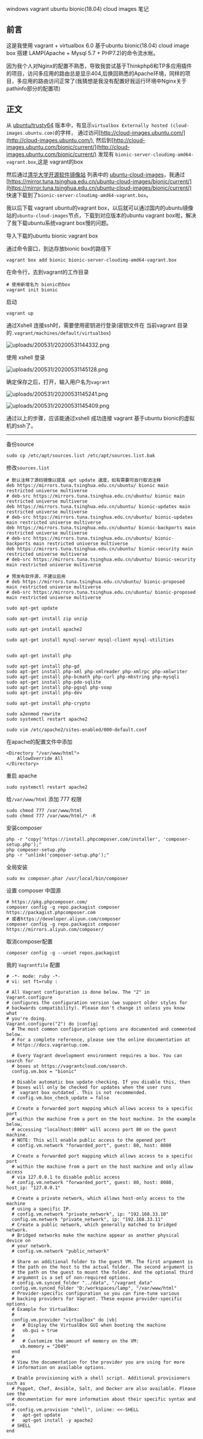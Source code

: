 windows vagrant ubuntu bionic(18.04) cloud images 笔记



## 前言

这是我使用 vagrant + virtualbox 6.0 基于ubuntu bionic(18.04) cloud image box 搭建 LAMP(Apache + Mysql 5.7 + PHP7.2)的命令流水帐。

因为我个人对Nginx的配置不熟悉，导致我尝试基于Thinkphp6和TP多应用插件的项目，访问多应用的路由总是显示404,后换回熟悉的Apache环境，同样的项目，多应用的路由访问正常了(我猜想是我没有配置好我运行环境中Nginx关于pathinfo部分的配置项)



## 正文



从 [ubuntu/trusty64](https://app.vagrantup.com/ubuntu/boxes/trusty64) 版本中，有显示`virtualbox Externally hosted (cloud-images.ubuntu.com)`的字样，
通过访问[http://cloud-images.ubuntu.com/](http://cloud-images.ubuntu.com/), 然后到[http://cloud-images.ubuntu.com/bionic/current/](http://cloud-images.ubuntu.com/bionic/current/)
发现有 `bionic-server-cloudimg-amd64-vagrant.box`,这是 vagrant的box

然后通过[清华大学开源软件镜像站](https://mirror.tuna.tsinghua.edu.cn/) 列表中的 [ubuntu-cloud-images](https://mirror.tuna.tsinghua.edu.cn/ubuntu-cloud-images/)，我通过[https://mirror.tuna.tsinghua.edu.cn/ubuntu-cloud-images/bionic/current/](https://mirror.tuna.tsinghua.edu.cn/ubuntu-cloud-images/bionic/current/)
快速下载到了`bionic-server-cloudimg-amd64-vagrant.box`。



我以后下载 vagrant ubuntu的vagrant box，以后就可以通过国内的ubuntu镜像站的`ubuntu-cloud-images`节点，下载到对应版本的ubuntu vagrant box啦，解决了我下载ubuntu系统vagrant box慢的问题。


导入下载的ubuntu bionic vagrant box

通过命令窗口，到达存放bionic box的路径下

```
vagrant box add bionic bionic-server-cloudimg-amd64-vagrant.box
```


在命令行，去到vagrant的工作目录

```
# 使用新增名为 bionic的box
vagrant init bionic
```

启动

```
vagrant up
```


通过Xshell 连接ssh时，需要使用密钥进行登录(密钥文件在 当前vagrant 目录的`.vagrant/machines/default/virtualbox`)



![uploads/200531/20200531144332.png](uploads/200531/20200531144332.png)



使用 xshell 登录

![uploads/200531/20200531145128.png](uploads/200531/20200531145128.png)



确定保存之后，打开，输入用户名为`vagrant`

![uploads/200531/20200531145241.png](uploads/200531/20200531145241.png)

![uploads/200531/20200531145409.png](uploads/200531/20200531145409.png)



通过以上的步骤，应该能通过xshell 成功连接 vagrant 基于ubuntu bionic的虚拟机的ssh了。

------

备份source

`sudo cp /etc/apt/sources.list /etc/apt/sources.list.bak`

修改`sources.list`


```
# 默认注释了源码镜像以提高 apt update 速度，如有需要可自行取消注释
deb https://mirrors.tuna.tsinghua.edu.cn/ubuntu/ bionic main restricted universe multiverse
# deb-src https://mirrors.tuna.tsinghua.edu.cn/ubuntu/ bionic main restricted universe multiverse
deb https://mirrors.tuna.tsinghua.edu.cn/ubuntu/ bionic-updates main restricted universe multiverse
# deb-src https://mirrors.tuna.tsinghua.edu.cn/ubuntu/ bionic-updates main restricted universe multiverse
deb https://mirrors.tuna.tsinghua.edu.cn/ubuntu/ bionic-backports main restricted universe multiverse
# deb-src https://mirrors.tuna.tsinghua.edu.cn/ubuntu/ bionic-backports main restricted universe multiverse
deb https://mirrors.tuna.tsinghua.edu.cn/ubuntu/ bionic-security main restricted universe multiverse
# deb-src https://mirrors.tuna.tsinghua.edu.cn/ubuntu/ bionic-security main restricted universe multiverse

# 预发布软件源，不建议启用
# deb https://mirrors.tuna.tsinghua.edu.cn/ubuntu/ bionic-proposed main restricted universe multiverse
# deb-src https://mirrors.tuna.tsinghua.edu.cn/ubuntu/ bionic-proposed main restricted universe multiverse
```


```
sudo apt-get update

sudo apt-get install zip unzip

sudo apt-get install apache2

sudo apt-get install mysql-server mysql-client mysql-utilities


sudo apt-get install php

sudo apt-get install php-gd
sudo apt-get install php-xml php-xmlreader php-xmlrpc php-xmlwriter 
sudo apt-get install php-bcmath php-curl php-mbstring php-mysqli
sudo apt-get install php-pdo-sqlite
sudo apt-get install php-pgsql php-soap
sudo apt-get install php-dev

sudo apt-get install php-crypto

sudo a2enmod rewrite
sudo systemctl restart apache2

sudo vim /etc/apache2/sites-enabled/000-default.conf
```

在apache的配置文件中添加

```
<Directory "/var/www/html">
    AllowOverride All
</Directory>
```

重启 apache

```
sudo systemctl restart apache2
```

给`/var/www/html` 添加 777 权限

```
sudo chmod 777 /var/www/html
sudo chmod 777 /var/www/html/* -R
```


安装composer

```
php -r "copy('https://install.phpcomposer.com/installer', 'composer-setup.php');"
php composer-setup.php
php -r "unlink('composer-setup.php');"
```

全局安装

```
sudo mv composer.phar /usr/local/bin/composer
```

设置 composer 中国源

```
# https://pkg.phpcomposer.com/
composer config -g repo.packagist composer https://packagist.phpcomposer.com
# 或者https://developer.aliyun.com/composer
composer config -g repo.packagist composer https://mirrors.aliyun.com/composer/
```

取消composer配置

```
composer config -g --unset repos.packagist
```


我的 `Vagrantfile` 配置

```
# -*- mode: ruby -*-
# vi: set ft=ruby :

# All Vagrant configuration is done below. The "2" in Vagrant.configure
# configures the configuration version (we support older styles for
# backwards compatibility). Please don't change it unless you know what
# you're doing.
Vagrant.configure("2") do |config|
  # The most common configuration options are documented and commented below.
  # For a complete reference, please see the online documentation at
  # https://docs.vagrantup.com.

  # Every Vagrant development environment requires a box. You can search for
  # boxes at https://vagrantcloud.com/search.
  config.vm.box = "bionic"

  # Disable automatic box update checking. If you disable this, then
  # boxes will only be checked for updates when the user runs
  # `vagrant box outdated`. This is not recommended.
  # config.vm.box_check_update = false

  # Create a forwarded port mapping which allows access to a specific port
  # within the machine from a port on the host machine. In the example below,
  # accessing "localhost:8080" will access port 80 on the guest machine.
  # NOTE: This will enable public access to the opened port
  # config.vm.network "forwarded_port", guest: 80, host: 8080

  # Create a forwarded port mapping which allows access to a specific port
  # within the machine from a port on the host machine and only allow access
  # via 127.0.0.1 to disable public access
  # config.vm.network "forwarded_port", guest: 80, host: 8080, host_ip: "127.0.0.1"

  # Create a private network, which allows host-only access to the machine
  # using a specific IP.
  # config.vm.network "private_network", ip: "192.168.33.10"
  config.vm.network "private_network", ip: "192.168.33.11"
  # Create a public network, which generally matched to bridged network.
  # Bridged networks make the machine appear as another physical device on
  # your network.
  # config.vm.network "public_network"

  # Share an additional folder to the guest VM. The first argument is
  # the path on the host to the actual folder. The second argument is
  # the path on the guest to mount the folder. And the optional third
  # argument is a set of non-required options.
  # config.vm.synced_folder "../data", "/vagrant_data"
  config.vm.synced_folder "D:/workspaces/lamp", "/var/www/html"
  # Provider-specific configuration so you can fine-tune various
  # backing providers for Vagrant. These expose provider-specific options.
  # Example for VirtualBox:
  #
  config.vm.provider "virtualbox" do |vb|
  #   # Display the VirtualBox GUI when booting the machine
  #   vb.gui = true
  #
  #   # Customize the amount of memory on the VM:
     vb.memory = "2049"
  end
  #
  # View the documentation for the provider you are using for more
  # information on available options.

  # Enable provisioning with a shell script. Additional provisioners such as
  # Puppet, Chef, Ansible, Salt, and Docker are also available. Please see the
  # documentation for more information about their specific syntax and use.
  # config.vm.provision "shell", inline: <<-SHELL
  #   apt-get update
  #   apt-get install -y apache2
  # SHELL
end
```